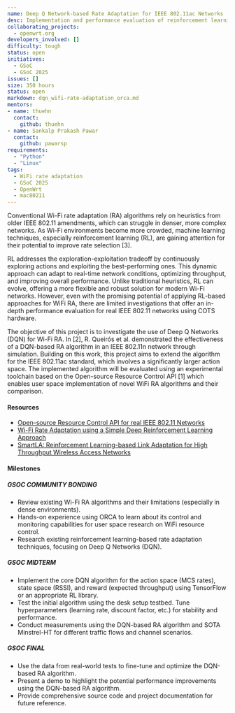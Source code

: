 ```yaml
---
name: Deep Q Network-based Rate Adaptation for IEEE 802.11ac Networks
desc: Implementation and performance evaluation of reinforcement learning algorithm based on the Deep Q Network approach for MCS rate adaptation in real WiFi networks
collaborating_projects:
  - openwrt.org
developers_involved: []
difficulty: tough
status: open
initiatives:
  - GSoC
  - GSoC 2025
issues: []
size: 350 hours
status: open
markdown: dqn_wifi-rate-adaptation_orca.md
mentors:
- name: thuehn
  contact:
    github: thuehn
- name: Sankalp Prakash Pawar
  contact:
    github: pawarsp
requirements:
  - "Python"
  - "Linux"
tags:
  - WiFi rate adaptation
  - GSoC 2025
  - OpenWrt
  - mac80211
---
```


Conventional Wi-Fi rate adaptation (RA) algorithms rely on heuristics from older IEEE 802.11 amendments, which can struggle in denser, more complex networks. As Wi-Fi environments become more crowded, machine learning techniques, especially reinforcement learning (RL), are gaining attention for their potential to improve rate selection [3].

RL addresses the exploration-exploitation tradeoff by continuously exploring actions and exploiting the best-performing ones. This dynamic approach can adapt to real-time network conditions, optimizing throughput, and improving overall performance. Unlike traditional heuristics, RL can evolve, offering a more flexible and robust solution for modern Wi-Fi networks. However, even with the promising potential of applying RL-based approaches for WiFi RA, there are limited investigations that offer an in-depth performance evaluation for real IEEE 802.11 networks using COTS hardware.

The objective of this project is to investigate the use of Deep Q Networks (DQN) for Wi-Fi RA. In [2], R. Queirós et al. demonstrated the effectiveness of a DQN-based RA algorithm in an IEEE 802.11n network through simulation. Building on this work, this project aims to extend the algorithm for the IEEE 802.11ac standard, which involves a significantly larger action space. The implemented algorithm will be evaluated using an experimental toolchain based on the Open-source Resource Control API [1] which enables user space implementation of novel WiFi RA algorithms and their comparison.

#### Resources
* [Open-source Resource Control API for real IEEE 802.11 Networks](https://www.researchgate.net/publication/386449314_Open-source_Resource_Control_API_for_real_IEEE_80211_Networks)
* [Wi-Fi Rate Adaptation using a Simple Deep Reinforcement Learning Approach](https://www.researchgate.net/publication/365109362_Wi-Fi_Rate_Adaptation_using_a_Simple_Deep_Reinforcement_Learning_Approach)
* [SmartLA: Reinforcement Learning-based Link Adaptation for High Throughput Wireless Access Networks](https://www.researchgate.net/publication/317263666_SmartLA_Reinforcement_Learning-based_Link_Adaptation_for_High_Throughput_Wireless_Access_Networks)

#### Milestones

##### GSOC COMMUNITY BONDING
* Review existing Wi-Fi RA algorithms and their limitations (especially in dense environments).
* Hands-on experience using ORCA to learn about its control and monitoring capabilities for user space research on WiFi resource control.
* Research existing reinforcement learning-based rate adaptation techniques, focusing on Deep Q Networks (DQN). 

##### GSOC MIDTERM

* Implement the core DQN algorithm for the action space (MCS rates), state space (RSSI), and reward (expected throughput) using TensorFlow or an appropriate RL library.
* Test the initial algorithm using the desk setup testbed. Tune hyperparameters (learning rate, discount factor, etc.) for stability and performance.
* Conduct measurements using the DQN-based RA algorithm and SOTA Minstrel-HT for different traffic flows and channel scenarios.


##### GSOC FINAL

* Use the data from real-world tests to fine-tune and optimize the DQN-based RA algorithm.
* Present a demo to highlight the potential performance improvements using the DQN-based RA algorithm. 
* Provide comprehensive source code and project documentation for future reference.
